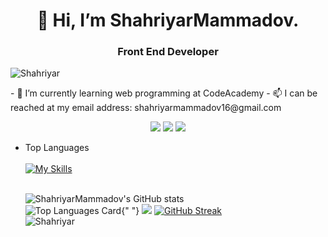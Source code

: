 <h1 align="center">👋 Hi, I’m ShahriyarMammadov.</h1>
<h3 align="center">Front End Developer </h3>
    <p align="left"> <img src="https://komarev.com/ghpvc/?username=ShahriyarMammadov&label=Profile%20views&color=0e75b6&style=flat" alt="Shahriyar" /> </p>
- 🌱 I’m currently learning web programming at CodeAcademy
- 📫 I can be reached at my email address: shahriyarmammadov16@gmail.com

<p align="center">
  <a href="https://skillicons.dev">
      <a href="https://www.instagram.com/"><img src="https://skillicons.dev/icons?i=instagram" /></a>
  </a>
  <a href="https://skillicons.dev">
      <a href="https://twitter.com/home"><img src="https://skillicons.dev/icons?i=twitter" /></a>
  </a>
  <a href="https://skillicons.dev">
      <a href="https://www.linkedin.com/feed/"><img src="https://skillicons.dev/icons?i=linkedin" /></a>
  </a>
</p>

- Top Languages  <br /><br />
     [![My Skills](https://skillicons.dev/icons?i=html,css,js,next,sass,github,git,figma,bootstrap,react,redux,express,firebase,mongodb&theme=light)](https://skillicons.dev)<br /><br />

    ![ShahriyarMammadov's GitHub stats](https://github-readme-stats.vercel.app/api?username=ShahriyarMammadov&show_icons=true&theme=tokyonight)<br />
![Top Languages Card](https://github-readme-stats.vercel.app/api/top-langs/?username=ShahriyarMammadov&layout=compact&theme=tokyonight){" "}
![](https://github-profile-summary-cards.vercel.app/api/cards/productive-time?username=ShahriyarMammadov&theme=tokyonight)
[![GitHub Streak](https://streak-stats.demolab.com/?user=ShahriyarMammadov&theme=tokyonight)](https://git.io/streak-stats)<br />
![Shahriyar](https://media1.giphy.com/media/Y4ak9Ki2GZCbJxAnJD/giphy.gif?cid=ecf05e47houvlazi6476gso26biarzvio2u55n1kh9fsizft&rid=giphy.gif&ct=g)
